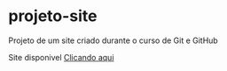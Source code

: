 # projeto-site
 Projeto de um site criado durante o curso de Git e GitHub

Site disponivel [Clicando aqui](thiagorabelodev.github.io/projeto-site)
